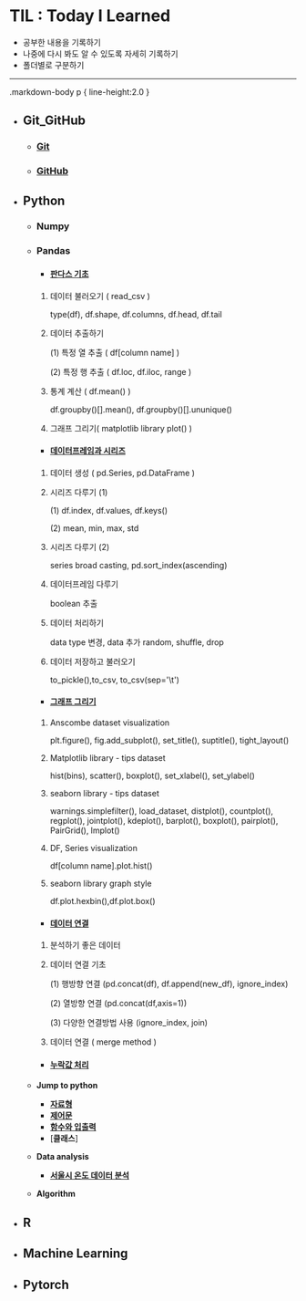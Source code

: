 # TIL : Today I Learned

* 공부한 내용을 기록하기
* 나중에 다시 봐도 알 수 있도록 자세히 기록하기
* 폴더별로 구분하기
---
.markdown-body p { 
    line-height:2.0
} 
* ## Git_GitHub
    * ### [Git](https://github.com/ejcho3792/TIL/blob/master/Git_GitHub/git_vscode.md)
    * ### [GitHub](https://github.com/ejcho3792/TIL/blob/master/Git_GitHub/github.md)

* ## Python
    * ### Numpy
    * ### Pandas
        * #### [판다스 기초](https://github.com/ejcho3792/TIL/blob/master/Python/Pandas/pandas_basic_2.ipynb)

        1. 데이터 불러오기 ( read_csv )
        
            type(df), df.shape, df.columns, df.head, df.tail

        2. 데이터 추출하기

            (1) 특정 열 추출 ( df[column name] )

            (2) 특정 행 추출 ( df.loc, df.iloc, range )
        
        3. 통계 계산 ( df.mean() )

            df.groupby()[].mean(), df.groupby()[].ununique()

        4. 그래프 그리기( matplotlib library plot() )

        * #### [데이터프레임과 시리즈](https://github.com/ejcho3792/TIL/blob/master/Python/Pandas/pandas_basic_3.ipynb)

        1. 데이터 생성 ( pd.Series, pd.DataFrame )

        2. 시리즈 다루기 (1)

            (1) df.index, df.values, df.keys()

            (2) mean, min, max, std

        3. 시리즈 다루기 (2)

            series broad casting, pd.sort_index(ascending)

        4. 데이터프레임 다루기

            boolean 추출
        
        5. 데이터 처리하기

            data type 변경, data 추가 random, shuffle, drop

        6. 데이터 저장하고 불러오기

            to_pickle(),to_csv, to_csv(sep='\t')

        * #### [그래프 그리기](https://github.com/ejcho3792/TIL/blob/master/Python/Pandas/pandas_basic_4.ipynb)

        1. Anscombe dataset visualization

            plt.figure(), fig.add_subplot(), set_title(), suptitle(), tight_layout()

        2. Matplotlib library - tips dataset

            hist(bins), scatter(), boxplot(), set_xlabel(), set_ylabel()

        3. seaborn library - tips dataset

            warnings.simplefilter(), load_dataset, distplot(), countplot(), regplot(), jointplot(), kdeplot(), barplot(), boxplot(), pairplot(), PairGrid(), lmplot()

        4. DF, Series visualization

            df[column name].plot.hist()

        5. seaborn library graph style

            df.plot.hexbin(),df.plot.box()

        * #### [데이터 연결](https://github.com/ejcho3792/TIL/blob/master/Python/Pandas/pandas_basic_5.ipynb)

        1. 분석하기 좋은 데이터

        2. 데이터 연결 기초

            (1) 행방향 연결 (pd.concat(df), df.append(new_df), ignore_index)

            (2) 열방향 연결 (pd.concat(df,axis=1))

            (3) 다양한 연결방법 사용 (ignore_index, join)

        3. 데이터 연결 ( merge method )

        * #### [누락값 처리](https://github.com/ejcho3792/TIL/blob/master/Python/Pandas/pandas_basic_6.ipynb)

    * **Jump to python**
        * [**자료형**](https://github.com/ejcho3792/TIL/blob/master/Python/Jump_to_python/Data_type.ipynb)
        * [**제어문**](https://github.com/ejcho3792/TIL/blob/master/Python/Jump_to_python/If_while_for.ipynb)
        * [**함수와 입출력**](https://github.com/ejcho3792/TIL/blob/master/Python/Jump_to_python/Func_input_output.ipynb)
        * [**클래스**]
    * **Data analysis**
        * [**서울시 온도 데이터 분석**](https://github.com/ejcho3792/TIL/blob/master/Data_analysis_python/seoul_temperature/Seoul_temp_analysis.ipynb)
    * **Algorithm**

* ## R
    

* ## Machine Learning

* ## Pytorch